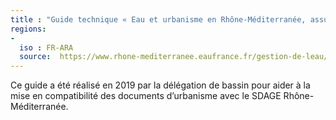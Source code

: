 ```yaml
---
title : "Guide technique « Eau et urbanisme en Rhône-Méditerranée, assurer la compatibilité des documents d'urbanisme avec le SDAGE et le PGRI »"
regions:
-
  iso : FR-ARA
  source:  https://www.rhone-mediterranee.eaufrance.fr/gestion-de-leau/sdage-2016-2021-en-vigueur/eau-et-urbanisme
---
```

Ce guide a été réalisé en 2019 par la délégation de bassin pour aider à la mise en compatibilité des documents d’urbanisme avec le SDAGE Rhône-Méditerranée.
